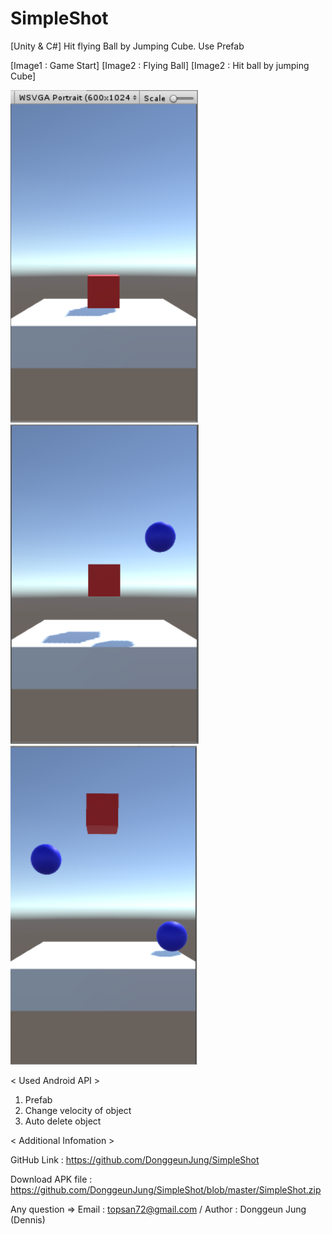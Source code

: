 # SimpleShot

[Unity & C#] Hit flying Ball by Jumping Cube. Use Prefab


[Image1 : Game Start]
[Image2 : Flying Ball]
[Image2 : Hit ball by jumping Cube]

<div>
<img src="https://github.com/DonggeunJung/SimpleShot/blob/master/Etc/SimpleShot_Capture01.png?raw=true width="400px"></img>
<img src="https://github.com/DonggeunJung/SimpleShot/blob/master/Etc/SimpleShot_Capture02.png?raw=true width="400px"></img>
<img src="https://github.com/DonggeunJung/SimpleShot/blob/master/Etc/SimpleShot_Capture03.png?raw=true width="400px"></img>
</div>


< Used Android API >
1. Prefab
2. Change velocity of object
3. Auto delete object


< Additional Infomation >

GitHub Link : https://github.com/DonggeunJung/SimpleShot

Download APK file : https://github.com/DonggeunJung/SimpleShot/blob/master/SimpleShot.zip

Any question => Email : topsan72@gmail.com / Author : Donggeun Jung (Dennis)
